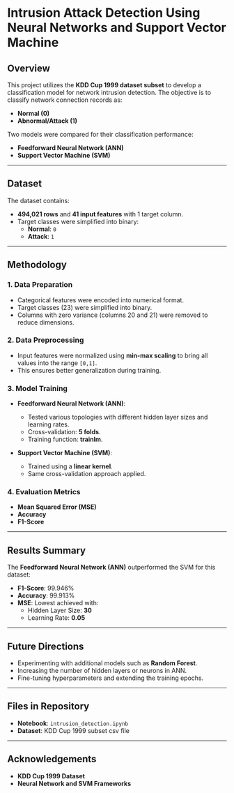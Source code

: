 # Intrusion Attack Detection Using Neural Networks and Support Vector Machine  

## Overview  
This project utilizes the **KDD Cup 1999 dataset subset** to develop a classification model for network intrusion detection. The objective is to classify network connection records as:  
- **Normal (0)**  
- **Abnormal/Attack (1)**  

Two models were compared for their classification performance:  
- **Feedforward Neural Network (ANN)**  
- **Support Vector Machine (SVM)**  

---

## Dataset  
The dataset contains:  
- **494,021 rows** and **41 input features** with 1 target column.  
- Target classes were simplified into binary:  
  - **Normal**: `0`  
  - **Attack**: `1`  

---

## Methodology  
### 1. Data Preparation  
- Categorical features were encoded into numerical format.  
- Target classes (23) were simplified into binary.  
- Columns with zero variance (columns 20 and 21) were removed to reduce dimensions.  

### 2. Data Preprocessing  
- Input features were normalized using **min-max scaling** to bring all values into the range `[0,1]`.  
- This ensures better generalization during training.  

### 3. Model Training  
- **Feedforward Neural Network (ANN)**:  
  - Tested various topologies with different hidden layer sizes and learning rates.  
  - Cross-validation: **5 folds**.  
  - Training function: **trainlm**.  

- **Support Vector Machine (SVM)**:  
  - Trained using a **linear kernel**.  
  - Same cross-validation approach applied.  

### 4. Evaluation Metrics  
- **Mean Squared Error (MSE)**  
- **Accuracy**  
- **F1-Score**  

---

## Results Summary  
The **Feedforward Neural Network (ANN)** outperformed the SVM for this dataset:  
- **F1-Score**: 99.946%  
- **Accuracy**: 99.913%  
- **MSE**: Lowest achieved with:  
  - Hidden Layer Size: **30**  
  - Learning Rate: **0.05**  

---

## Future Directions  
- Experimenting with additional models such as **Random Forest**.  
- Increasing the number of hidden layers or neurons in ANN.  
- Fine-tuning hyperparameters and extending the training epochs.  

---

## Files in Repository  
- **Notebook**: `intrusion_detection.ipynb`  
- **Dataset**: KDD Cup 1999 subset csv file  


---

## Acknowledgements  
- **KDD Cup 1999 Dataset**  
- **Neural Network and SVM Frameworks**  
